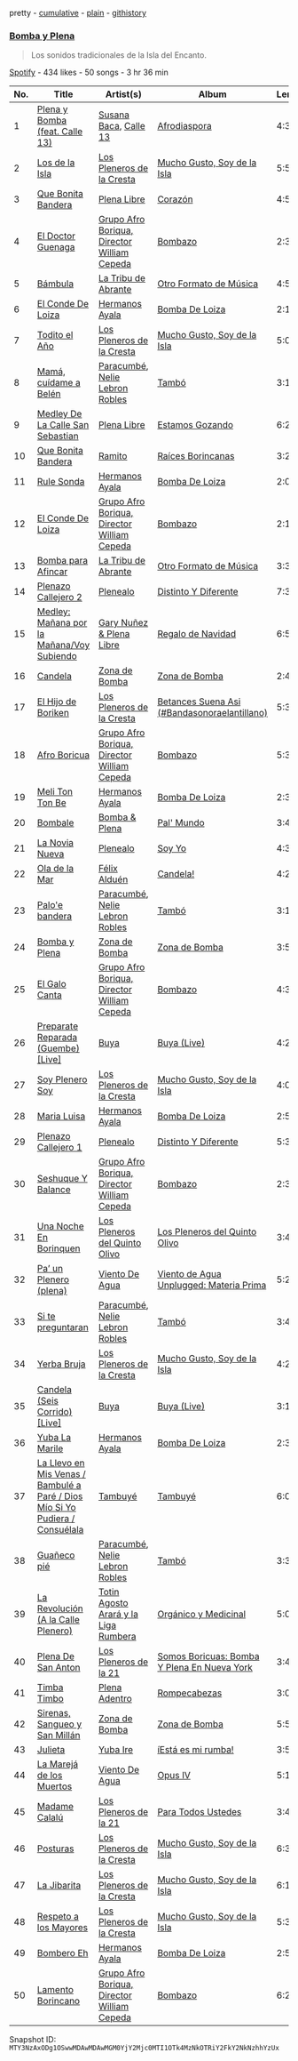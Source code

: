 pretty - [cumulative](/playlists/cumulative/37i9dQZF1DX6pVzYbk3nsg.md) - [plain](/playlists/plain/37i9dQZF1DX6pVzYbk3nsg) - [githistory](https://github.githistory.xyz/mackorone/spotify-playlist-archive/blob/main/playlists/plain/37i9dQZF1DX6pVzYbk3nsg)

### [Bomba y Plena](https://open.spotify.com/playlist/37i9dQZF1DX6pVzYbk3nsg)

> Los sonidos tradicionales de la Isla del Encanto.

[Spotify](https://open.spotify.com/user/spotify) - 434 likes - 50 songs - 3 hr 36 min

| No. | Title | Artist(s) | Album | Length |
|---|---|---|---|---|
| 1 | [Plena y Bomba \(feat\. Calle 13\)](https://open.spotify.com/track/5hd2KQbzlMF1hmAlBTNCgi) | [Susana Baca](https://open.spotify.com/artist/1DiaZsjdOzFCdk7Dw9KIs0), [Calle 13](https://open.spotify.com/artist/0yNSzH5nZmHzeE2xn6Xshb) | [Afrodiaspora](https://open.spotify.com/album/33P899lSs20h8BEWTKskCv) | 4:38 |
| 2 | [Los de la Isla](https://open.spotify.com/track/0h4X0koKPNACw9UyYG9axh) | [Los Pleneros de la Cresta](https://open.spotify.com/artist/1uZVxckdGGKhFMpCnupXmP) | [Mucho Gusto, Soy de la Isla](https://open.spotify.com/album/57coD2LmRoquYPveKBYGtq) | 5:55 |
| 3 | [Que Bonita Bandera](https://open.spotify.com/track/3fJNRrNLljNuejgcDFDNGD) | [Plena Libre](https://open.spotify.com/artist/7jZRvnCRPh2cJZ4DW5WrD9) | [Corazón](https://open.spotify.com/album/3biwM3ygTmnyyi98Fw2oH5) | 4:50 |
| 4 | [El Doctor Guenaga](https://open.spotify.com/track/134ufBK1yvRCdB11UoRshb) | [Grupo Afro Boriqua, Director William Cepeda](https://open.spotify.com/artist/3WtjPwL9iHJCBCjqxDJ1QM) | [Bombazo](https://open.spotify.com/album/57x4LW3rXa6OUutg6UALTf) | 2:32 |
| 5 | [Bámbula](https://open.spotify.com/track/1fZXAwO0Rh3osppfV2SVAV) | [La Tribu de Abrante](https://open.spotify.com/artist/3sito6EcNee484oIM6KHwO) | [Otro Formato de Música](https://open.spotify.com/album/1hzY0te4MOmzdIv1EhtjjB) | 4:56 |
| 6 | [El Conde De Loiza](https://open.spotify.com/track/6pxmZBFQntoPBGc7CV0Nxv) | [Hermanos Ayala](https://open.spotify.com/artist/11sGNsoAafVYuvbsXre9BE) | [Bomba De Loiza](https://open.spotify.com/album/3vGGMqUHgOQv3aOsom3plI) | 2:15 |
| 7 | [Todito el Año](https://open.spotify.com/track/5tBDqX720V9QIr9eBnRRpK) | [Los Pleneros de la Cresta](https://open.spotify.com/artist/1uZVxckdGGKhFMpCnupXmP) | [Mucho Gusto, Soy de la Isla](https://open.spotify.com/album/57coD2LmRoquYPveKBYGtq) | 5:02 |
| 8 | [Mamá, cuídame a Belén](https://open.spotify.com/track/6xCD7qeWUZU21W6FkpqOJV) | [Paracumbé](https://open.spotify.com/artist/7dDuGb3Z43pHtrWgLdD0pt), [Nelie Lebron Robles](https://open.spotify.com/artist/4aiMXsjHkohWHVUnXNJc99) | [Tambó](https://open.spotify.com/album/08AGzsFnTPjV1or0eqjUda) | 3:11 |
| 9 | [Medley De La Calle San Sebastian](https://open.spotify.com/track/2TuyfsOZ7hwxI2Hfv84MPz) | [Plena Libre](https://open.spotify.com/artist/7jZRvnCRPh2cJZ4DW5WrD9) | [Estamos Gozando](https://open.spotify.com/album/3U8wcmgDMXJeLGiu6ikRsZ) | 6:21 |
| 10 | [Que Bonita Bandera](https://open.spotify.com/track/3nCwDELepkxtmUIGAqdsZg) | [Ramito](https://open.spotify.com/artist/4tiyu0r3ArpCssOu1rJtvN) | [Raíces Borincanas](https://open.spotify.com/album/6mZIvynRc62S8WicBG4xiS) | 3:22 |
| 11 | [Rule Sonda](https://open.spotify.com/track/5VcZnqmPU8KetpEi0ypoH3) | [Hermanos Ayala](https://open.spotify.com/artist/11sGNsoAafVYuvbsXre9BE) | [Bomba De Loiza](https://open.spotify.com/album/3vGGMqUHgOQv3aOsom3plI) | 2:05 |
| 12 | [El Conde De Loiza](https://open.spotify.com/track/5Pt8ozofQZg1dVdLSvWO4R) | [Grupo Afro Boriqua, Director William Cepeda](https://open.spotify.com/artist/3WtjPwL9iHJCBCjqxDJ1QM) | [Bombazo](https://open.spotify.com/album/57x4LW3rXa6OUutg6UALTf) | 2:15 |
| 13 | [Bomba para Afincar](https://open.spotify.com/track/4CJwiynberc8SHwRaDaMaU) | [La Tribu de Abrante](https://open.spotify.com/artist/3sito6EcNee484oIM6KHwO) | [Otro Formato de Música](https://open.spotify.com/album/1hzY0te4MOmzdIv1EhtjjB) | 3:34 |
| 14 | [Plenazo Callejero 2](https://open.spotify.com/track/5WIC5dyHF3rJwsa2UhdElr) | [Plenealo](https://open.spotify.com/artist/0X0JZd4gZGYs1MdZUwHgMg) | [Distinto Y Diferente](https://open.spotify.com/album/2gKfS4zd0LONEuh3fEv40W) | 7:31 |
| 15 | [Medley: Mañana por la Mañana/Voy Subiendo](https://open.spotify.com/track/3rC9Tw4X3PZjQJMhPACK0l) | [Gary Nuñez & Plena Libre](https://open.spotify.com/artist/0NLCkTfPqA0wthAwSrYlOF) | [Regalo de Navidad](https://open.spotify.com/album/4z2PmxDQaFrCfVyNIsdpBo) | 6:51 |
| 16 | [Candela](https://open.spotify.com/track/7MSYsu14IUjgJ555rKPoTv) | [Zona de Bomba](https://open.spotify.com/artist/15Jsro4b4X8Rf5ziuqGHEm) | [Zona de Bomba](https://open.spotify.com/album/5SxENakdNP2atbfVrXKMUw) | 2:43 |
| 17 | [El Hijo de Boriken](https://open.spotify.com/track/0Yrhhd8QFsVNvukduMMH0X) | [Los Pleneros de la Cresta](https://open.spotify.com/artist/1uZVxckdGGKhFMpCnupXmP) | [Betances Suena Asi \(\#Bandasonoraelantillano\)](https://open.spotify.com/album/0f0dDxJkIezZTNqcC235aB) | 5:32 |
| 18 | [Afro Boricua](https://open.spotify.com/track/7feVDHYgNORokGJQqLgytd) | [Grupo Afro Boriqua, Director William Cepeda](https://open.spotify.com/artist/3WtjPwL9iHJCBCjqxDJ1QM) | [Bombazo](https://open.spotify.com/album/57x4LW3rXa6OUutg6UALTf) | 5:38 |
| 19 | [Meli Ton Ton Be](https://open.spotify.com/track/0icYDIzJYlyXomaTrHGDtX) | [Hermanos Ayala](https://open.spotify.com/artist/11sGNsoAafVYuvbsXre9BE) | [Bomba De Loiza](https://open.spotify.com/album/3vGGMqUHgOQv3aOsom3plI) | 2:37 |
| 20 | [Bombale](https://open.spotify.com/track/78TdC5GSZqIHhOy7AU8iI5) | [Bomba & Plena](https://open.spotify.com/artist/6wr6uWojsqUvSPKRe3uzsB) | [Pal' Mundo](https://open.spotify.com/album/1BUgjs8utRguMAQ0vTu0QH) | 3:49 |
| 21 | [La Novia Nueva](https://open.spotify.com/track/7CE1mVhaUL86nLwkBFrIxy) | [Plenealo](https://open.spotify.com/artist/0X0JZd4gZGYs1MdZUwHgMg) | [Soy Yo](https://open.spotify.com/album/4RBgUnnRFooYqK6Ft7uGEw) | 4:32 |
| 22 | [Ola de la Mar](https://open.spotify.com/track/7kXpYpbjWQb1wlgYztYaC8) | [Félix Alduén](https://open.spotify.com/artist/7rXVbGmjHojoHXkunNoKa9) | [Candela!](https://open.spotify.com/album/6fDIfyDziBLqYANN8GtUS1) | 4:20 |
| 23 | [Palo'e bandera](https://open.spotify.com/track/1H6dRL7M0IVylujpVGZwlh) | [Paracumbé](https://open.spotify.com/artist/7dDuGb3Z43pHtrWgLdD0pt), [Nelie Lebron Robles](https://open.spotify.com/artist/4aiMXsjHkohWHVUnXNJc99) | [Tambó](https://open.spotify.com/album/08AGzsFnTPjV1or0eqjUda) | 3:14 |
| 24 | [Bomba y Plena](https://open.spotify.com/track/2yyFQflmCZXog3ZDJ33hNc) | [Zona de Bomba](https://open.spotify.com/artist/15Jsro4b4X8Rf5ziuqGHEm) | [Zona de Bomba](https://open.spotify.com/album/5SxENakdNP2atbfVrXKMUw) | 3:56 |
| 25 | [El Galo Canta](https://open.spotify.com/track/6hEwsZGS0656EENLI1LTU5) | [Grupo Afro Boriqua, Director William Cepeda](https://open.spotify.com/artist/3WtjPwL9iHJCBCjqxDJ1QM) | [Bombazo](https://open.spotify.com/album/57x4LW3rXa6OUutg6UALTf) | 4:30 |
| 26 | [Preparate Reparada \(Guembe\) \[Live\]](https://open.spotify.com/track/66Z8gMxXEOXhubR79KlTu5) | [Buya](https://open.spotify.com/artist/29u8U8MD9gvMcxkkJxikna) | [Buya \(Live\)](https://open.spotify.com/album/3CN7dh6Ov68yvDzIwl2udq) | 4:21 |
| 27 | [Soy Plenero Soy](https://open.spotify.com/track/674J7UQypQ6OjikX4XUIPn) | [Los Pleneros de la Cresta](https://open.spotify.com/artist/1uZVxckdGGKhFMpCnupXmP) | [Mucho Gusto, Soy de la Isla](https://open.spotify.com/album/57coD2LmRoquYPveKBYGtq) | 4:02 |
| 28 | [Maria Luisa](https://open.spotify.com/track/3B1SEZzoAyeevmv2ySEHVh) | [Hermanos Ayala](https://open.spotify.com/artist/11sGNsoAafVYuvbsXre9BE) | [Bomba De Loiza](https://open.spotify.com/album/3vGGMqUHgOQv3aOsom3plI) | 2:57 |
| 29 | [Plenazo Callejero 1](https://open.spotify.com/track/2sKuQbRejG9hxdDfPXVJ0Y) | [Plenealo](https://open.spotify.com/artist/0X0JZd4gZGYs1MdZUwHgMg) | [Distinto Y Diferente](https://open.spotify.com/album/2gKfS4zd0LONEuh3fEv40W) | 5:31 |
| 30 | [Seshuque Y Balance](https://open.spotify.com/track/5PyVfVCAxsYPzHO94CzBgv) | [Grupo Afro Boriqua, Director William Cepeda](https://open.spotify.com/artist/3WtjPwL9iHJCBCjqxDJ1QM) | [Bombazo](https://open.spotify.com/album/57x4LW3rXa6OUutg6UALTf) | 2:36 |
| 31 | [Una Noche En Borinquen](https://open.spotify.com/track/37jIcJvAVdr2MwozISalA3) | [Los Pleneros del Quinto Olivo](https://open.spotify.com/artist/0z9lpQaueAr4klPeko7UJG) | [Los Pleneros del Quinto Olivo](https://open.spotify.com/album/6qiTayP9dcVf9c8WvmUvXs) | 3:47 |
| 32 | [Pa’ un Plenero \(plena\)](https://open.spotify.com/track/4kwCrqBHB5j10zFinAKHid) | [Viento De Agua](https://open.spotify.com/artist/42veAQPAg36vBaE3WVh8CE) | [Viento de Agua Unplugged: Materia Prima](https://open.spotify.com/album/2XFQHvOwAMDyDFeyuQm68u) | 5:25 |
| 33 | [Si te preguntaran](https://open.spotify.com/track/4NbNwSJakq5ArlNsQwdqZQ) | [Paracumbé](https://open.spotify.com/artist/7dDuGb3Z43pHtrWgLdD0pt), [Nelie Lebron Robles](https://open.spotify.com/artist/4aiMXsjHkohWHVUnXNJc99) | [Tambó](https://open.spotify.com/album/08AGzsFnTPjV1or0eqjUda) | 3:45 |
| 34 | [Yerba Bruja](https://open.spotify.com/track/7qEv1SFUaDTJG6XC6DpShm) | [Los Pleneros de la Cresta](https://open.spotify.com/artist/1uZVxckdGGKhFMpCnupXmP) | [Mucho Gusto, Soy de la Isla](https://open.spotify.com/album/57coD2LmRoquYPveKBYGtq) | 4:20 |
| 35 | [Candela \(Seis Corrido\) \[Live\]](https://open.spotify.com/track/1WQayDc6Nia3dIBRJ4qINW) | [Buya](https://open.spotify.com/artist/29u8U8MD9gvMcxkkJxikna) | [Buya \(Live\)](https://open.spotify.com/album/3CN7dh6Ov68yvDzIwl2udq) | 3:12 |
| 36 | [Yuba La Marile](https://open.spotify.com/track/2mPf6A9J7WHdiHAgmqrLk2) | [Hermanos Ayala](https://open.spotify.com/artist/11sGNsoAafVYuvbsXre9BE) | [Bomba De Loiza](https://open.spotify.com/album/3vGGMqUHgOQv3aOsom3plI) | 2:30 |
| 37 | [La Llevo en Mis Venas / Bambulé a Paré / Dios Mío Si Yo Pudiera / Consuélala](https://open.spotify.com/track/6t0d5BtbxBclK1ANd6Dm7K) | [Tambuyé](https://open.spotify.com/artist/6JzYUwgLsB8jSMkEmppfD8) | [Tambuyé](https://open.spotify.com/album/03A69ygGXUvEGLG9CGXVhl) | 6:05 |
| 38 | [Guañeco pié](https://open.spotify.com/track/6WJk2pIiUCgBcTe3DbBJde) | [Paracumbé](https://open.spotify.com/artist/7dDuGb3Z43pHtrWgLdD0pt), [Nelie Lebron Robles](https://open.spotify.com/artist/4aiMXsjHkohWHVUnXNJc99) | [Tambó](https://open.spotify.com/album/08AGzsFnTPjV1or0eqjUda) | 3:33 |
| 39 | [La Revolución \(A la Calle Plenero\)](https://open.spotify.com/track/2cgM9f7eupk28w9skPjEKA) | [Totin Agosto Arará y la Liga Rumbera](https://open.spotify.com/artist/2dJK73cxBsmcCYh3t089J7) | [Orgánico y Medicinal](https://open.spotify.com/album/76iolqxBkeTjzGlC7gw1lE) | 5:00 |
| 40 | [Plena De San Anton](https://open.spotify.com/track/6bSNlhadeU2eW6MWQN1Kq0) | [Los Pleneros de la 21](https://open.spotify.com/artist/0t8zL6r1pfqXi0XSJMUhgy) | [Somos Boricuas: Bomba Y Plena En Nueva York](https://open.spotify.com/album/3RTj6IuypsPsWoGUsiUTwB) | 3:43 |
| 41 | [Timba Timbo](https://open.spotify.com/track/6zTWnfEH3I7LZaMZTqSUYA) | [Plena Adentro](https://open.spotify.com/artist/1Plz2KFX2pg7ctp6OWjQIg) | [Rompecabezas](https://open.spotify.com/album/5WOxmuWOvEtqfdovqzngsp) | 3:08 |
| 42 | [Sirenas, Sangueo y San Millán](https://open.spotify.com/track/1Jx54hvwf8rtDb1VmzfFBh) | [Zona de Bomba](https://open.spotify.com/artist/15Jsro4b4X8Rf5ziuqGHEm) | [Zona de Bomba](https://open.spotify.com/album/5SxENakdNP2atbfVrXKMUw) | 5:50 |
| 43 | [Julieta](https://open.spotify.com/track/4THak1xPF11ZaOjglcy44M) | [Yuba Ire](https://open.spotify.com/artist/2kBeW8r7YUM5n43ReapUfr) | [íEstá es mi rumba!](https://open.spotify.com/album/0oMPQ5BDsAcBTGkdo3nVkU) | 3:56 |
| 44 | [La Marejá de los Muertos](https://open.spotify.com/track/0bObIC8XTOqsOdEoo7A3ys) | [Viento De Agua](https://open.spotify.com/artist/42veAQPAg36vBaE3WVh8CE) | [Opus IV](https://open.spotify.com/album/5RD5NmumoA8pStfZpQcHb7) | 5:10 |
| 45 | [Madame Calalú](https://open.spotify.com/track/7rgzOhmb0GFWDgAOqhk8ah) | [Los Pleneros de la 21](https://open.spotify.com/artist/0t8zL6r1pfqXi0XSJMUhgy) | [Para Todos Ustedes](https://open.spotify.com/album/304SxpX0NsaNayS1gAAhn5) | 3:43 |
| 46 | [Posturas](https://open.spotify.com/track/3t8Qm6EMW3BXw00ebAA4ba) | [Los Pleneros de la Cresta](https://open.spotify.com/artist/1uZVxckdGGKhFMpCnupXmP) | [Mucho Gusto, Soy de la Isla](https://open.spotify.com/album/57coD2LmRoquYPveKBYGtq) | 6:39 |
| 47 | [La Jibarita](https://open.spotify.com/track/1hxCzBe0npyFyHI2xjC4gO) | [Los Pleneros de la Cresta](https://open.spotify.com/artist/1uZVxckdGGKhFMpCnupXmP) | [Mucho Gusto, Soy de la Isla](https://open.spotify.com/album/57coD2LmRoquYPveKBYGtq) | 6:17 |
| 48 | [Respeto a los Mayores](https://open.spotify.com/track/5ZNPc6A6A5c4uuiOb4wUHm) | [Los Pleneros de la Cresta](https://open.spotify.com/artist/1uZVxckdGGKhFMpCnupXmP) | [Mucho Gusto, Soy de la Isla](https://open.spotify.com/album/57coD2LmRoquYPveKBYGtq) | 5:36 |
| 49 | [Bombero Eh](https://open.spotify.com/track/6IP4iBxur2Q6HnYaBbWuGj) | [Hermanos Ayala](https://open.spotify.com/artist/11sGNsoAafVYuvbsXre9BE) | [Bomba De Loiza](https://open.spotify.com/album/3vGGMqUHgOQv3aOsom3plI) | 2:56 |
| 50 | [Lamento Borincano](https://open.spotify.com/track/2cAVI7mFlCPPGBYnKoknWQ) | [Grupo Afro Boriqua, Director William Cepeda](https://open.spotify.com/artist/3WtjPwL9iHJCBCjqxDJ1QM) | [Bombazo](https://open.spotify.com/album/57x4LW3rXa6OUutg6UALTf) | 6:23 |

Snapshot ID: `MTY3NzAxODg1OSwwMDAwMDAwMGM0YjY2Mjc0MTI1OTk4MzNkOTRiY2FkY2NkNzhhYzUx`
